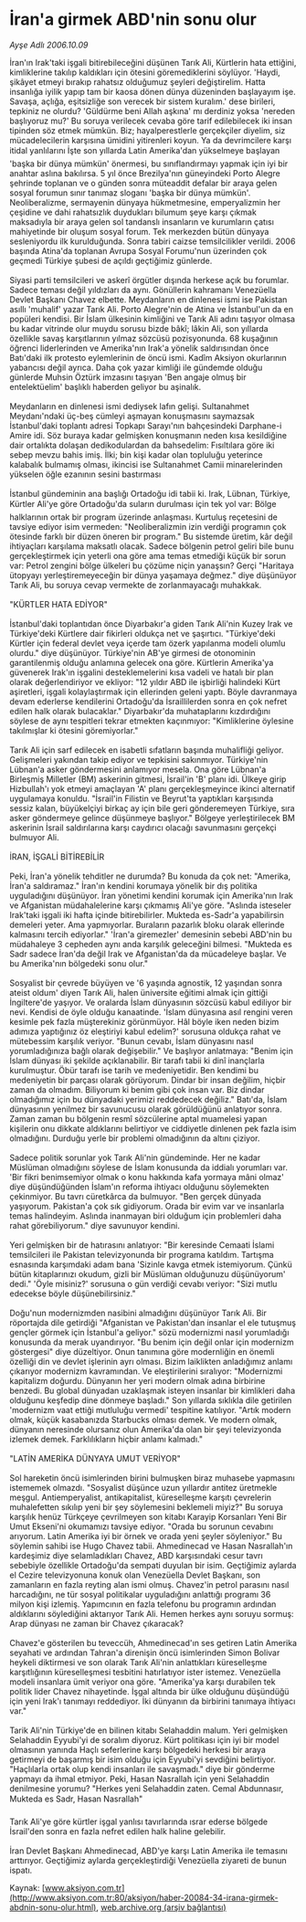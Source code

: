 # İran'a girmek ABD'nin sonu olur

*Ayşe Adlı 2006.10.09*

<font class="agenda2NewsSpot">
 İran'ın Irak'taki işgali bitirebileceğini düşünen Tarık Ali, Kürtlerin hata ettiğini, kimliklerine takılıp kaldıkları için ötesini göremediklerini söylüyor.
</font>
<font class="newsDetail">
 'Haydi, şikâyet etmeyi bırakıp rahatsız olduğumuz şeyleri değiştirelim. Hatta insanlığa iyilik yapıp tam bir kaosa dönen dünya düzeninden başlayayım işe. Savaşa, açlığa, eşitsizliğe son verecek bir sistem kuralım.' dese birileri, tepkiniz ne olurdu? 'Güldürme beni Allah aşkına' mı derdiniz yoksa 'nereden başlıyoruz mu?' Bu soruya verilecek cevaba göre tarif edilebilecek iki insan tipinden söz etmek mümkün. Biz; hayalperestlerle gerçekçiler diyelim, siz mücadelecilerin karşısına ümidini yitirenleri koyun. Ya da devrimcilere karşı itidal yanlılarını İşte son yıllarda Latin Amerika'dan yükselmeye başlayan 'başka bir dünya mümkün' önermesi, bu sınıflandırmayı yapmak için iyi bir anahtar aslına bakılırsa. 5 yıl önce Brezilya'nın güneyindeki Porto Alegre şehrinde toplanan ve o günden sonra müteaddit defalar bir araya gelen sosyal forumun sınır tanımaz sloganı 'başka bir dünya mümkün'. Neoliberalizme, sermayenin dünyaya hükmetmesine, emperyalizmin her çeşidine ve dahi rahatsızlık duydukları bilumum şeye karşı çıkmak maksadıyla bir araya gelen sol tandanslı insanların ve kurumların çatısı mahiyetinde bir oluşum sosyal forum. Tek merkezden bütün dünyaya sesleniyordu ilk kurulduğunda. Sonra tabiri caizse temsilcilikler verildi. 2006 başında Atina'da toplanan Avrupa Sosyal Forumu'nun üzerinden çok geçmedi Türkiye şubesi de açıldı geçtiğimiz günlerde.
 <br/>
 <br/>
 Siyasi parti temsilcileri ve askerî örgütler dışında herkese açık bu forumlar. Sadece teması değil yıldızları da aynı. Gönüllerin kahramanı Venezüella Devlet Başkanı Chavez elbette. Meydanların en dinlenesi ismi ise Pakistan asıllı 'muhalif' yazar Tarık Ali. Porto Alegre'nin de Atina ve İstanbul'un da en popüleri kendisi. Bir İslam ülkesinin kimliğini ve Tarık Ali adını taşıyor olmasa bu kadar vitrinde olur muydu sorusu bizde bâkî; lâkin Ali, son yıllarda özellikle savaş karşıtlarının yılmaz sözcüsü pozisyonunda. 68 kuşağının öğrenci liderlerinden ve Amerika'nın Irak'a yönelik saldırısından önce Batı'daki ilk protesto eylemlerinin de öncü ismi. Kadîm Aksiyon okurlarının yabancısı değil ayrıca. Daha çok yazar kimliği ile gündemde olduğu günlerde Muhsin Öztürk imzasını taşıyan 'Ben angaje olmuş bir entelektüelim' başlıklı haberden geliyor bu aşinalık.
 <br/>
 <br/>
 Meydanların en dinlenesi ismi dediysek lafın gelişi. Sultanahmet Meydanı'ndaki üç-beş cümleyi aşmayan konuşmasını saymazsak İstanbul'daki toplantı adresi Topkapı Sarayı'nın bahçesindeki Darphane-i Amire idi. Söz buraya kadar gelmişken konuşmanın neden kısa kesildiğine dair ortalıkta dolaşan dedikodulardan da bahsedelim: Fısıltılara göre iki sebep mevzu bahis imiş. İlki; bin kişi kadar olan topluluğu yeterince kalabalık bulmamış olması, ikincisi ise Sultanahmet Camii minarelerinden yükselen öğle ezanının sesini bastırması
 <br/>
 <br/>
 İstanbul gündeminin ana başlığı Ortadoğu idi tabii ki. Irak, Lübnan, Türkiye, Kürtler Ali'ye göre Ortadoğu'da suların durulması için tek yol var: Bölge halklarının ortak bir program üzerinde anlaşması. Kurtuluş reçetesini de tavsiye ediyor isim vermeden: "Neoliberalizmin izin verdiği programın çok ötesinde farklı bir düzen öneren bir program." Bu sistemde üretim, kâr değil ihtiyaçları karşılama maksatlı olacak. Sadece bölgenin petrol geliri bile bunu gerçekleştirmek için yeterli ona göre ama temas etmediği küçük bir sorun var: Petrol zengini bölge ülkeleri bu çözüme niçin yanaşsın? Gerçi "Haritaya ütopyayı yerleştiremeyeceğin bir dünya yaşamaya değmez." diye düşünüyor Tarık Ali, bu soruya cevap vermekte de zorlanmayacağı muhakkak.
 <br/>
 <br/>
 "KÜRTLER HATA EDİYOR"
 <br/>
 <br/>
 İstanbul'daki toplantıdan önce Diyarbakır'a giden Tarık Ali'nin Kuzey Irak ve Türkiye'deki Kürtlere dair fikirleri oldukça net ve şaşırtıcı. "Türkiye'deki Kürtler için federal devlet veya içerde tam özerk yapılanma modeli olumlu olurdu." diye düşünüyor. Türkiye'nin AB'ye girmesi de otonominin garantilenmiş olduğu anlamına gelecek ona göre. Kürtlerin Amerika'ya güvenerek Irak'ın işgalini desteklemelerini kısa vadeli ve hatalı bir plan olarak değerlendiriyor ve ekliyor: "12 yıldır ABD ile işbirliği halindeki Kürt aşiretleri, işgali kolaylaştırmak için ellerinden geleni yaptı. Böyle davranmaya devam ederlerse kendilerini Ortadoğu'da İsraillilerden sonra en çok nefret edilen halk olarak bulacaklar." Diyarbakır'da muhataplarını kızdırdığını söylese de aynı tespitleri tekrar etmekten kaçınmıyor: "Kimliklerine öylesine takılmışlar ki ötesini göremiyorlar."
 <br/>
 <br/>
 Tarık Ali için sarf edilecek en isabetli sıfatların başında muhalifliği geliyor. Gelişmeleri yakından takip ediyor ve tepkisini sakınmıyor. Türkiye'nin Lübnan'a asker göndermesini anlamıyor mesela. Ona göre Lübnan'a Birleşmiş Milletler (BM) askerinin gitmesi, İsrail'in 'B' planı idi. Ülkeye girip Hizbullah'ı yok etmeyi amaçlayan 'A' planı gerçekleşmeyince ikinci alternatif uygulamaya konuldu. "İsrail'in Filistin ve Beyrut'ta yaptıkları karşısında sessiz kalan, büyükelçiyi birkaç ay için bile geri gönderemeyen Türkiye, sıra asker göndermeye gelince düşünmeye başlıyor." Bölgeye yerleştirilecek BM askerinin İsrail saldırılarına karşı caydırıcı olacağı savunmasını gerçekçi bulmuyor Ali.
 <br/>
 <br/>
 İRAN, İŞGALİ BİTİREBİLİR
 <br/>
 <br/>
 Peki, İran'a yönelik tehditler ne durumda? Bu konuda da çok net: "Amerika, İran'a saldıramaz." İran'ın kendini korumaya yönelik bir dış politika uyguladığını düşünüyor. İran yönetimi kendini korumak için Amerika'nın Irak ve Afganistan müdahalelerine karşı çıkmamış Ali'ye göre. "Aslında isteseler Irak'taki işgali iki hafta içinde bitirebilirler. Mukteda es-Sadr'a yapabilirsin demeleri yeter. Ama yapmıyorlar. Buraların pazarlık bloku olarak ellerinde kalmasını tercih ediyorlar." 'İran'a giremezler' demesinin sebebi ABD'nin bu müdahaleye 3 cepheden aynı anda karşılık geleceğini bilmesi. "Mukteda es Sadr sadece İran'da değil Irak ve Afganistan'da da mücadeleye başlar. Ve bu Amerika'nın bölgedeki sonu olur."
 <br/>
 <br/>
 Sosyalist bir çevrede büyüyen ve '6 yaşında agnostik, 12 yaşından sonra ateist oldum' diyen Tarık Ali, halen üniversite eğitimi almak için gittiği İngiltere'de yaşıyor. Ve oralarda İslam dünyasının sözcüsü kabul ediliyor bir nevi. Kendisi de öyle olduğu kanaatinde. 'İslam dünyasına asıl rengini veren kesimle pek fazla müşterekiniz görünmüyor. Hâl böyle iken neden bizim adımıza yaptığınız öz eleştiriyi kabul edelim?' sorusuna oldukça rahat ve mütebessim karşılık veriyor. "Bunun cevabı, İslam dünyasını nasıl yorumladığınıza bağlı olarak değişebilir." Ve başlıyor anlatmaya: "Benim için İslam dünyası iki şekilde açıklanabilir. Bir tarafı tabii ki dinî inançlarla kurulmuştur. Öbür tarafı ise tarih ve medeniyetidir. Ben kendimi bu medeniyetin bir parçası olarak görüyorum. Dindar bir insan değilim, hiçbir zaman da olmadım. Biliyorum ki benim gibi çok insan var. Biz dindar olmadığımız için bu dünyadaki yerimizi reddedecek değiliz." Batı'da, İslam dünyasının yenilmez bir savunucusu olarak görüldüğünü anlatıyor sonra. Zaman zaman bu bölgenin resmî sözcülerine aptal muamelesi yapan kişilerin onu dikkate aldıklarını belirtiyor ve ciddiyetle dinlenen pek fazla isim olmadığını. Durduğu yerle bir problemi olmadığının da altını çiziyor.
 <br/>
 <br/>
 Sadece politik sorunlar yok Tarık Ali'nin gündeminde. Her ne kadar Müslüman olmadığını söylese de İslam konusunda da iddialı yorumları var. 'Bir fikri benimsemiyor olmak o konu hakkında kafa yormaya mâni olmaz' diye düşündüğünden İslam'ın reforma ihtiyacı olduğunu söylemekten çekinmiyor. Bu tavrı cüretkârca da bulmuyor. "Ben gerçek dünyada yaşıyorum. Pakistan'a çok sık gidiyorum. Orada bir evim var ve insanlarla temas halindeyim. Aslında inanmayan biri olduğum için problemleri daha rahat görebiliyorum." diye savunuyor kendini.
 <br/>
 <br/>
 Yeri gelmişken bir de hatırasını anlatıyor: "Bir keresinde Cemaati İslami temsilcileri ile Pakistan televizyonunda bir programa katıldım. Tartışma esnasında karşımdaki adam bana 'Sizinle kavga etmek istemiyorum. Çünkü bütün kitaplarınızı okudum, gizli bir Müslüman olduğunuzu düşünüyorum' dedi." 'Öyle misiniz?' sorusuna o gün verdiği cevabı veriyor: "Sizi mutlu edecekse böyle düşünebilirsiniz."
 <br/>
 <br/>
 Doğu'nun modernizmden nasibini almadığını düşünüyor Tarık Ali. Bir röportajda dile getirdiği "Afganistan ve Pakistan'dan insanlar el ele tutuşmuş gençler görmek için İstanbul'a geliyor." sözü modernizmi nasıl yorumladığı konusunda da merak uyandırıyor. "Bu benim için değil onlar için modernizm göstergesi" diye düzeltiyor. Onun tanımına göre modernliğin en önemli özelliği din ve devlet işlerinin ayrı olması. Bizim laiklikten anladığımız anlamı çıkarıyor modernizm kavramından. Ve eleştirilerini sıralıyor: "Modernizmi kapitalizm doğurdu. Dünyanın her yeri modern olmak adına birbirine benzedi. Bu global dünyadan uzaklaşmak isteyen insanlar bir kimlikleri daha olduğunu keşfedip dine dönmeye başladı." Son yıllarda sıklıkla dile getirilen 'modernizm vaat ettiği mutluluğu vermedi' tespitine katılıyor. "Artık modern olmak, küçük kasabanızda Starbucks olması demek. Ve modern olmak, dünyanın neresinde olursanız olun Amerika'da olan bir şeyi televizyonda izlemek demek. Farklılıkların hiçbir anlamı kalmadı."
 <br/>
 <br/>
 "LATİN AMERİKA DÜNYAYA UMUT VERİYOR"
 <br/>
 <br/>
 Sol hareketin öncü isimlerinden birini bulmuşken biraz muhasebe yapmasını istememek olmazdı. "Sosyalist düşünce uzun yıllardır antitez üretmekle meşgul. Antiemperyalist, antikapitalist, küreselleşme karşıtı çevrelerin muhalefetten sıkılıp yeni bir şey söylemesini beklemeli miyiz?" Bu soruya karşılık henüz Türkçeye çevrilmeyen son kitabı Karayip Korsanları Yeni Bir Umut Ekseni'ni okumamızı tavsiye ediyor. "Orada bu sorunun cevabını arıyorum. Latin Amerika iyi bir örnek ve orada yeni şeyler söyleniyor." Bu söylemin sahibi ise Hugo Chavez tabii. Ahmedinecad ve Hasan Nasrallah'ın kardeşimiz diye selamladıkları Chavez, ABD karşısındaki cesur tavrı sebebiyle özellikle Ortadoğu'da sempati duyulan bir isim. Geçtiğimiz aylarda el Cezire televizyonuna konuk olan Venezüella Devlet Başkanı, son zamanların en fazla reyting alan ismi olmuş. Chavez'in petrol parasını nasıl harcadığını, ne tür sosyal politikalar uyguladığını anlattığı programı 36 milyon kişi izlemiş. Yapımcının en fazla telefonu bu programın ardından aldıklarını söylediğini aktarıyor Tarık Ali. Hemen herkes aynı soruyu sormuş: Arap dünyası ne zaman bir Chavez çıkaracak?
 <br/>
 <br/>
 Chavez'e gösterilen bu teveccüh, Ahmedinecad'ın ses getiren Latin Amerika seyahati ve ardından Tahran'a direnişin öncü isimlerinden Simon Bolivar heykeli diktirmesi ve son olarak Tarık Ali'nin anlattıkları küreselleşme karşıtlığının küreselleşmesi tesbitini hatırlatıyor ister istemez. Venezüella modeli insanlara ümit veriyor ona göre. "Amerika'ya karşı durabilen tek politik lider Chavez nihayetinde. İşgal altında bir ülke olduğunu düşündüğü için yeni Irak'ı tanımayı reddediyor. İki dünyanın da birbirini tanımaya ihtiyacı var."
 <br/>
 <br/>
 Tarik Ali'nin Türkiye'de en bilinen kitabı Selahaddin malum. Yeri gelmişken Selahaddin Eyyubi'yi de soralım diyoruz. Kürt politikası için iyi bir model olmasının yanında Haçlı seferlerine karşı bölgedeki herkesi bir araya getirmeyi de başarmış bir isim olduğu için Eyyubi'yi sevdiğini belirtiyor. "Haçlılarla ortak olup kendi insanları ile savaşmadı." diye bir gönderme yapmayı da ihmal etmiyor. Peki, Hasan Nasrallah için yeni Selahaddin denilmesine yorumu? "Herkes yeni Selahaddin zaten. Cemal Abdunnasır, Mukteda es Sadr, Hasan Nasrallah"
 <br/>
 <br/>
 Tarık Ali'ye göre kürtler işgal yanlısı tavırlarında ısrar ederse bölgede İsrail'den sonra en fazla nefret edilen halk haline gelebilir.
 <br/>
 <br/>
 İran Devlet Başkanı Ahmedinecad, ABD'ye karşı Latin Amerika ile temasını arttırıyor. Geçtiğimiz aylarda gerçekleştirdiği Venezüella ziyareti de bunun ispatı.
 <br/>
</font>

Kaynak: [www.aksiyon.com.tr](http://www.aksiyon.com.tr:80/aksiyon/haber-20084-34-irana-girmek-abdnin-sonu-olur.html), [web.archive.org (arşiv bağlantısı)](http://web.archive.org/web/20110204074143/http://www.aksiyon.com.tr:80/aksiyon/haber-20084-34-irana-girmek-abdnin-sonu-olur.html)
